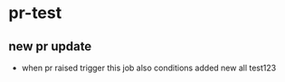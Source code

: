 # pr-test

## new pr update

- when pr raised trigger this job also conditions added new all test123
